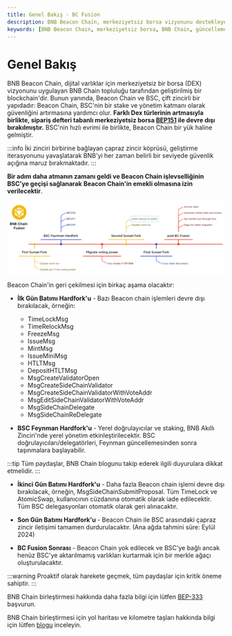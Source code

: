 ```yaml
---
title: Genel Bakış - BC Fusion
description: BNB Beacon Chain, merkeziyetsiz borsa vizyonunu destekleyen bir blockchain'dir ve Beacon Chain'in emekli olma sürecini açıklamaktadır. Bu süreç, BNB Smart Chain ile entegrasyon ve önemli güncellemeler içermektedir.
keywords: [BNB Beacon Chain, merkeziyetsiz borsa, BNB Chain, güncellemeler, blockchain, BEP-333, Feynman Hardfork]
---
```


# Genel Bakış

BNB Beacon Chain, dijital varlıklar için merkeziyetsiz bir borsa (DEX) vizyonunu uygulayan BNB Chain topluluğu tarafından geliştirilmiş bir blockchain'dir. Bunun yanında, Beacon Chain ve BSC, çift zincirli bir yapıdadır: Beacon Chain, BSC'nin bir stake ve yönetim katmanı olarak güvenliğini artırmasına yardımcı olur. **Farklı Dex türlerinin artmasıyla birlikte, sipariş defteri tabanlı merkeziyetsiz borsa [BEP151](https://github.com/bnb-chain/BEPs/blob/master/BEPs/BEP151.md) ile devre dışı bırakılmıştır.** BSC'nin hızlı evrimi ile birlikte, Beacon Chain bir yük haline gelmiştir. 

:::info
İki zinciri birbirine bağlayan çapraz zincir köprüsü, geliştirme iterasyonunu yavaşlatarak BNB'yi her zaman belirli bir seviyede güvenlik açığına maruz bırakmaktadır.
:::

**Bir adım daha atmanın zamanı geldi ve Beacon Chain işlevselliğinin BSC'ye geçişi sağlanarak** **Beacon Chain'in emekli olmasına izin verilecektir**.

![](../images/bnb-chain/assets/bcfusion/phases.png)

Beacon Chain'in geri çekilmesi için birkaç aşama olacaktır:

- **İlk Gün Batımı Hardfork'u** - Bazı Beacon chain işlemleri devre dışı bırakılacak, örneğin:
  - TimeLockMsg
  - TimeRelockMsg
  - FreezeMsg
  - IssueMsg
  - MintMsg
  - IssueMiniMsg
  - HTLTMsg
  - DepositHTLTMsg
  - MsgCreateValidatorOpen
  - MsgCreateSideChainValidator
  - MsgCreateSideChainValidatorWithVoteAddr
  - MsgEditSideChainValidatorWithVoteAddr
  - MsgSideChainDelegate
  - MsgSideChainReDelegate
  
- **BSC Feynman Hardfork'u** - Yerel doğrulayıcılar ve staking, BNB Akıllı Zinciri'nde yerel yönetim etkinleştirilecektir. BSC doğrulayıcıları/delegatörleri, Feynman güncellemesinden sonra taşınmalara başlayabilir.

:::tip
Tüm paydaşlar, BNB Chain blogunu takip ederek ilgili duyurulara dikkat etmelidir.
:::

- **İkinci Gün Batımı Hardfork'u** - Daha fazla Beacon chain işlemi devre dışı bırakılacak, örneğin, MsgSideChainSubmitProposal. Tüm TimeLock ve AtomicSwap, kullanıcının cüzdanına otomatik olarak iade edilecektir. Tüm BSC delegasyonları otomatik olarak geri alınacaktır.

- **Son Gün Batımı Hardfork'u** - Beacon Chain ile BSC arasındaki çapraz zincir iletişimi tamamen durdurulacaktır. (Ana ağda tahmini süre: Eylül 2024)

- **BC Fusion Sonrası** - Beacon Chain yok edilecek ve BSC'ye bağlı ancak henüz BSC'ye aktarılmamış varlıkları kurtarmak için bir merkle ağaçı oluşturulacaktır.

:::warning
Proaktif olarak harekete geçmek, tüm paydaşlar için kritik öneme sahiptir.
:::

BNB Chain birleştirmesi hakkında daha fazla bilgi için lütfen [BEP-333](https://github.com/bnb-chain/BEPs/pull/333?ref=bnbchain.ghost.io) başvurun.

BNB Chain birleştirmesi için yol haritası ve kilometre taşları hakkında bilgi için lütfen [blogu](https://www.bnbchain.org/en/blog/bnb-chain-fusion-roadmap) inceleyin.